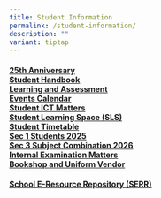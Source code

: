 ```yaml
---
title: Student Information
permalink: /student-information/
description: ""
variant: tiptap
---
```

<h4><a href="/student-information/25th-anniversary/25th-anniversary/" rel="noopener noreferrer nofollow" target=""><u>25th Anniversary</u></a><u><br></u><a href="/student-information/student-handbook" rel="noopener noreferrer nofollow" target=""><u>Student Handbook</u></a><u><br></u><a href="/student-information/learning-and-assessment" rel="noopener noreferrer nofollow" target=""><u>Learning and Assessment</u></a><u><br></u><a href="/student-information/events-calendar" rel="noopener noreferrer nofollow" target=""><u>Events Calendar</u></a><u><br></u><a href="/student-information/student-ict-matters" rel="noopener noreferrer nofollow" target=""><u>Student ICT Matters</u></a><u><br></u><a href="/student-information/student-learning-space-sls" rel="noopener noreferrer nofollow" target=""><u>Student Learning Space (SLS)</u></a><u><br></u><a href="/student-information/student-timetable" rel="noopener noreferrer nofollow" target=""><u>Student Timetable</u></a><u><br></u><a href="/student-information/sec-1-students-2025/welcome-to-the-junyuan-family/" rel="noopener noreferrer nofollow" target=""><u>Sec 1 Students 2025</u></a><u><br></u><a href="/student-information/sec-3-subject-combination-2025/" rel="noopener noreferrer nofollow" target=""><u>Sec 3 Subject Combination 2026</u></a><u><br></u><a href="/student-information/internal-examination-matters" rel="noopener noreferrer nofollow" target=""><u>Internal Examination Matters</u></a><u><br></u><a href="/student-information/bookshop-n-uniform-vendor/" rel="noopener noreferrer nofollow" target=""><u>Bookshop and Uniform Vendor</u></a></h4>
<h4><a href="https://schoolibrary.moe.edu.sg/junyuansec/cgi-bin/spydus.exe/MSGTRN/WPAC/HOME" rel="noopener noreferrer nofollow" target="_blank"><u>School E-Resource Repository (SERR)</u></a><u><br></u></h4>
<p></p>